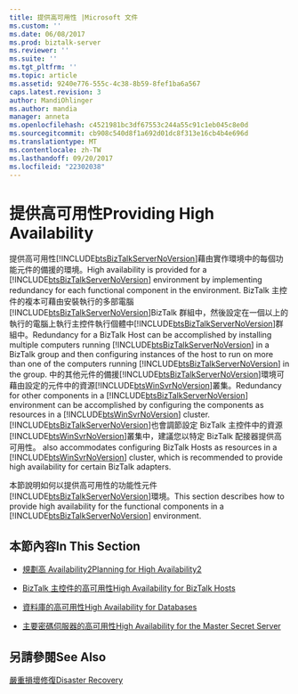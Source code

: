 ```yaml
---
title: 提供高可用性 |Microsoft 文件
ms.custom: ''
ms.date: 06/08/2017
ms.prod: biztalk-server
ms.reviewer: ''
ms.suite: ''
ms.tgt_pltfrm: ''
ms.topic: article
ms.assetid: 9240e776-555c-4c38-8b59-8fef1ba6a567
caps.latest.revision: 3
author: MandiOhlinger
ms.author: mandia
manager: anneta
ms.openlocfilehash: c4521981bc3df67553c244a55c91c1eb045c8e0d
ms.sourcegitcommit: cb908c540d8f1a692d01dc8f313e16cb4b4e696d
ms.translationtype: MT
ms.contentlocale: zh-TW
ms.lasthandoff: 09/20/2017
ms.locfileid: "22302038"
---
```

# <a name="providing-high-availability"></a><span data-ttu-id="8c3a3-102">提供高可用性</span><span class="sxs-lookup"><span data-stu-id="8c3a3-102">Providing High Availability</span></span>
<span data-ttu-id="8c3a3-103">提供高可用性[!INCLUDE[btsBizTalkServerNoVersion](../includes/btsbiztalkservernoversion-md.md)]藉由實作環境中的每個功能元件的備援的環境。</span><span class="sxs-lookup"><span data-stu-id="8c3a3-103">High availability is provided for a [!INCLUDE[btsBizTalkServerNoVersion](../includes/btsbiztalkservernoversion-md.md)] environment by implementing redundancy for each functional component in the environment.</span></span> <span data-ttu-id="8c3a3-104">BizTalk 主控件的複本可藉由安裝執行的多部電腦[!INCLUDE[btsBizTalkServerNoVersion](../includes/btsbiztalkservernoversion-md.md)]BizTalk 群組中，然後設定在一個以上的執行的電腦上執行主控件執行個體中[!INCLUDE[btsBizTalkServerNoVersion](../includes/btsbiztalkservernoversion-md.md)]群組中。</span><span class="sxs-lookup"><span data-stu-id="8c3a3-104">Redundancy for a BizTalk Host can be accomplished by installing multiple computers running [!INCLUDE[btsBizTalkServerNoVersion](../includes/btsbiztalkservernoversion-md.md)] in a BizTalk group and then configuring instances of the host to run on more than one of the computers running [!INCLUDE[btsBizTalkServerNoVersion](../includes/btsbiztalkservernoversion-md.md)] in the group.</span></span> <span data-ttu-id="8c3a3-105">中的其他元件的備援[!INCLUDE[btsBizTalkServerNoVersion](../includes/btsbiztalkservernoversion-md.md)]環境可藉由設定的元件中的資源[!INCLUDE[btsWinSvrNoVersion](../includes/btswinsvrnoversion-md.md)]叢集。</span><span class="sxs-lookup"><span data-stu-id="8c3a3-105">Redundancy for other components in a [!INCLUDE[btsBizTalkServerNoVersion](../includes/btsbiztalkservernoversion-md.md)] environment can be accomplished by configuring the components as resources in a [!INCLUDE[btsWinSvrNoVersion](../includes/btswinsvrnoversion-md.md)] cluster.</span></span> [!INCLUDE[btsBizTalkServerNoVersion](../includes/btsbiztalkservernoversion-md.md)]<span data-ttu-id="8c3a3-106">也會調節設定 BizTalk 主控件中的資源[!INCLUDE[btsWinSvrNoVersion](../includes/btswinsvrnoversion-md.md)]叢集中，建議您以特定 BizTalk 配接器提供高可用性。</span><span class="sxs-lookup"><span data-stu-id="8c3a3-106"> also accommodates configuring BizTalk Hosts as resources in a [!INCLUDE[btsWinSvrNoVersion](../includes/btswinsvrnoversion-md.md)] cluster, which is recommended to provide high availability for certain BizTalk adapters.</span></span>  
  
 <span data-ttu-id="8c3a3-107">本節說明如何以提供高可用性的功能性元件[!INCLUDE[btsBizTalkServerNoVersion](../includes/btsbiztalkservernoversion-md.md)]環境。</span><span class="sxs-lookup"><span data-stu-id="8c3a3-107">This section describes how to provide high availability for the functional components in a [!INCLUDE[btsBizTalkServerNoVersion](../includes/btsbiztalkservernoversion-md.md)] environment.</span></span>  
  
## <a name="in-this-section"></a><span data-ttu-id="8c3a3-108">本節內容</span><span class="sxs-lookup"><span data-stu-id="8c3a3-108">In This Section</span></span>  
  
-   [<span data-ttu-id="8c3a3-109">規劃高 Availability2</span><span class="sxs-lookup"><span data-stu-id="8c3a3-109">Planning for High Availability2</span></span>](../technical-guides/planning-for-high-availability2.md)  
  
-   [<span data-ttu-id="8c3a3-110">BizTalk 主控件的高可用性</span><span class="sxs-lookup"><span data-stu-id="8c3a3-110">High Availability for BizTalk Hosts</span></span>](../technical-guides/high-availability-for-biztalk-hosts.md)  
  
-   [<span data-ttu-id="8c3a3-111">資料庫的高可用性</span><span class="sxs-lookup"><span data-stu-id="8c3a3-111">High Availability for Databases</span></span>](../technical-guides/high-availability-for-databases.md)  
  
-   [<span data-ttu-id="8c3a3-112">主要密碼伺服器的高可用性</span><span class="sxs-lookup"><span data-stu-id="8c3a3-112">High Availability for the Master Secret Server</span></span>](../technical-guides/high-availability-for-the-master-secret-server.md)  
  
## <a name="see-also"></a><span data-ttu-id="8c3a3-113">另請參閱</span><span class="sxs-lookup"><span data-stu-id="8c3a3-113">See Also</span></span>  
 [<span data-ttu-id="8c3a3-114">嚴重損壞修復</span><span class="sxs-lookup"><span data-stu-id="8c3a3-114">Disaster Recovery</span></span>](../technical-guides/disaster-recovery.md)